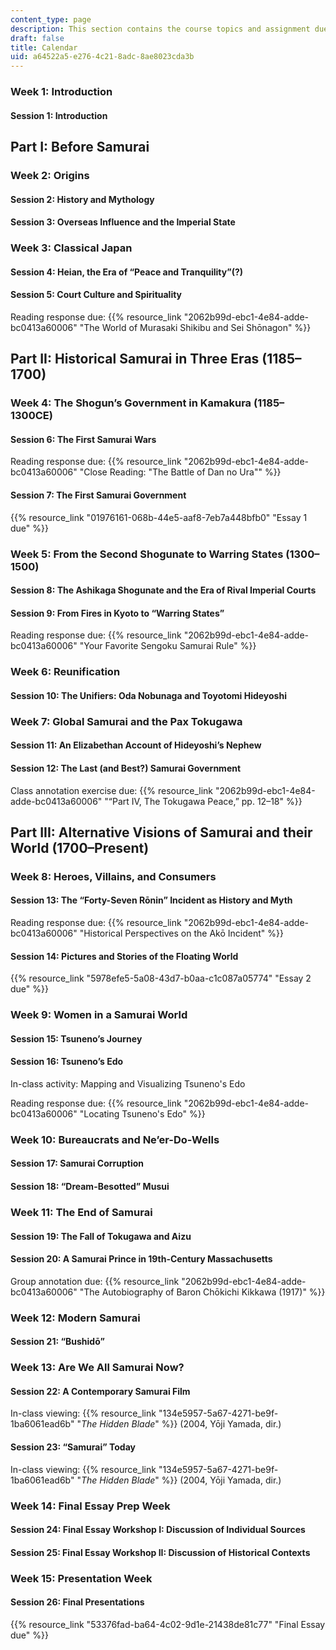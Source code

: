 ```yaml
---
content_type: page
description: This section contains the course topics and assignment due dates.
draft: false
title: Calendar
uid: a64522a5-e276-4c21-8adc-8ae8023cda3b
---
```

### Week 1: Introduction

#### Session 1: Introduction

## Part I: Before Samurai

### Week 2: Origins

#### Session 2: History and Mythology

#### Session 3: Overseas Influence and the Imperial State

### Week 3: Classical Japan

#### Session 4: Heian, the Era of “Peace and Tranquility”(?)

#### Session 5: Court Culture and Spirituality

Reading response due: {{% resource_link "2062b99d-ebc1-4e84-adde-bc0413a60006" "The World of Murasaki Shikibu and Sei Shōnagon" %}}

## Part II: Historical Samurai in Three Eras (1185–1700)

### Week 4: The Shogun’s Government in Kamakura (1185–1300CE)

#### Session 6: The First Samurai Wars

Reading response due: {{% resource_link "2062b99d-ebc1-4e84-adde-bc0413a60006" "Close Reading: \"The Battle of Dan no Ura\"" %}}

#### Session 7: The First Samurai Government

{{% resource_link "01976161-068b-44e5-aaf8-7eb7a448bfb0" "Essay 1 due" %}}

### Week 5: From the Second Shogunate to Warring States (1300–1500)

#### Session 8: The Ashikaga Shogunate and the Era of Rival Imperial Courts

#### Session 9: From Fires in Kyoto to “Warring States”

Reading response due: {{% resource_link "2062b99d-ebc1-4e84-adde-bc0413a60006" "Your Favorite Sengoku Samurai Rule" %}}

### Week 6: Reunification 

#### Session 10: The Unifiers: Oda Nobunaga and Toyotomi Hideyoshi

### Week 7: Global Samurai and the Pax Tokugawa

#### Session 11: An Elizabethan Account of Hideyoshi’s Nephew

#### Session 12: The Last (and Best?) Samurai Government

Class annotation exercise due: {{% resource_link "2062b99d-ebc1-4e84-adde-bc0413a60006" "“Part IV, The Tokugawa Peace,” pp. 12–18" %}}

## Part III: Alternative Visions of Samurai and their World (1700–Present)

### Week 8: Heroes, Villains, and Consumers

#### Session 13: The “Forty-Seven Rōnin” Incident as History and Myth

Reading response due: {{% resource_link "2062b99d-ebc1-4e84-adde-bc0413a60006" "Historical Perspectives on the Akō Incident" %}}

#### Session 14: Pictures and Stories of the Floating World

{{% resource_link "5978efe5-5a08-43d7-b0aa-c1c087a05774" "Essay 2 due" %}}

### Week 9: Women in a Samurai World

#### Session 15: Tsuneno’s Journey

#### Session 16: Tsuneno’s Edo

In-class activity: Mapping and Visualizing Tsuneno's Edo

Reading response due: {{% resource_link "2062b99d-ebc1-4e84-adde-bc0413a60006" "Locating Tsuneno's Edo" %}} 

### Week 10: Bureaucrats and Ne’er-Do-Wells

#### Session 17: Samurai Corruption

#### Session 18: “Dream-Besotted” Musui

### Week 11: The End of Samurai

#### Session 19: The Fall of Tokugawa and Aizu

#### Session 20: A Samurai Prince in 19th-Century Massachusetts 

Group annotation due: {{% resource_link "2062b99d-ebc1-4e84-adde-bc0413a60006" "The Autobiography of Baron Chōkichi Kikkawa (1917)" %}}

### Week 12: Modern Samurai

#### Session 21: “Bushidō”

### Week 13: Are We All Samurai Now? 

#### Session 22: A Contemporary Samurai Film

In-class viewing: {{% resource_link "134e5957-5a67-4271-be9f-1ba6061ead6b" "*The Hidden Blade*" %}} (2004, Yōji Yamada, dir.)

#### Session 23: “Samurai” Today

In-class viewing: {{% resource_link "134e5957-5a67-4271-be9f-1ba6061ead6b" "*The Hidden Blade*" %}} (2004, Yōji Yamada, dir.)

### Week 14: Final Essay Prep Week

#### Session 24: Final Essay Workshop I: Discussion of Individual Sources

#### Session 25: Final Essay Workshop II: Discussion of Historical Contexts

### Week 15: Presentation Week

#### Session 26: Final Presentations

{{% resource_link "53376fad-ba64-4c02-9d1e-21438de81c77" "Final Essay due" %}}